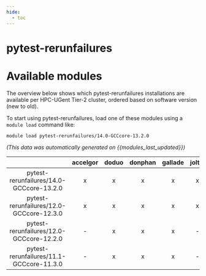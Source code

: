 ```yaml
---
hide:
  - toc
---
```


pytest-rerunfailures
====================

# Available modules


The overview below shows which pytest-rerunfailures installations are available per HPC-UGent Tier-2 cluster, ordered based on software version (new to old).

To start using pytest-rerunfailures, load one of these modules using a `module load` command like:

```shell
module load pytest-rerunfailures/14.0-GCCcore-13.2.0
```

*(This data was automatically generated on {{modules_last_updated}})*  

| |accelgor|doduo|donphan|gallade|joltik|shinx|
| :---: | :---: | :---: | :---: | :---: | :---: | :---: |
|pytest-rerunfailures/14.0-GCCcore-13.2.0|x|x|x|x|x|x|
|pytest-rerunfailures/12.0-GCCcore-12.3.0|x|x|x|x|x|x|
|pytest-rerunfailures/12.0-GCCcore-12.2.0|-|x|x|x|-|x|
|pytest-rerunfailures/11.1-GCCcore-11.3.0|-|x|x|x|-|x|
